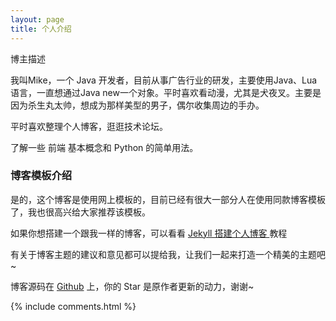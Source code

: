 ```yaml
---
layout: page
title: 个人介绍 
---
```


博主描述 

我叫Mike，一个 Java 开发者，目前从事广告行业的研发，主要使用Java、Lua语言，一直想通过Java new一个对象。平时喜欢看动漫，尤其是犬夜叉。主要是因为杀生丸太帅，想成为那样美型的男子，偶尔收集周边的手办。

<p>
平时喜欢整理个人博客，逛逛技术论坛。

<p>
了解一些 前端 基本概念和 Python 的简单用法。

<p>

<p>

<p>

<h3> 博客模板介绍 </h3>

<p>

是的，这个博客是使用网上模板的，目前已经有很大一部分人在使用同款博客模板了，我也很高兴给大家推荐该模板。

<p>

如果你想搭建一个跟我一样的博客，可以看看
<a href="/2016/10/jekyll_tutorials1/"> Jekyll 搭建个人博客 </a>
教程

<p>

有关于博客主题的建议和意见都可以提给我，让我们一起来打造一个精美的主题吧~ 

<p>

博客源码在 <a target="_blank" href='https://github.com/leopardpan/leopardpan.github.io/'>Github</a> 上，你的 Star 是原作者更新的动力，谢谢~

{% include comments.html %}
